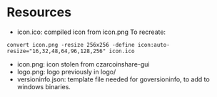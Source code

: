 Resources
=========

* icon.ico: compiled icon from icon.png
  To recreate:
```
convert icon.png -resize 256x256 -define icon:auto-resize="16,32,48,64,96,128,256" icon.ico
```
* icon.png: icon stolen from czarcoinshare-gui
* logo.png: logo previously in logo/
* versioninfo.json: template file needed for goversioninfo, to add to windows
  binaries.
